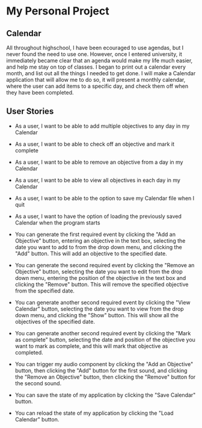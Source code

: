 # My Personal Project

## Calendar

All throughout highschool, I have been ecouraged to use agendas, but I never found the need to use one. 
However, once I entered university, it immediately became clear that an agenda would make my life much 
easier, and help me stay on top of classes. I began to print out a calendar every month, and list out 
all the things I needed to get done.
I will make a Calendar application that will allow me to do so, it will present a monthly calendar, 
where the user can add items to a specific day, and check them off when they have been completed. 


## User Stories
- As a user, I want to be able to add multiple objectives to any day in my Calendar
- As a user, I want to be able to check off an objective and mark it complete
- As a user, I want to be able to remove an objective from a day in my Calendar
- As a user, I want to be able to view all objectives in each day in my Calendar

- As a user, I want to be able to the option to save my Calendar file when I quit
- As a user, I want to have the option of loading the previously saved Calendar when the program starts
 

- You can generate the first required event by clicking the "Add an Objective" button, entering an 
  objective in the text box, selecting the date you want to add to from the drop down menu, 
  and clicking the "Add" button. This will add an objective to the specified date.
- You can generate the second required event by clicking the "Remove an Objective" button, selecting
  the date you want to edit from the drop down menu, entering the position of the objective in the 
  text box and clicking the "Remove" button. This will remove the specified objective from the specified
  date.
- You can generate another second required event by clicking the "View Calendar" button, selecting
  the date you want to view from the drop down menu, and clicking the "Show" button. This will show all 
  the objectives of the specified date.
- You can generate another second required event by clicking the "Mark as complete" button, selecting
  the date and position of the objective you want to mark as complete, and this will mark that objective 
  as completed.
- You can trigger my audio component by clicking the "Add an Objective" button, then clicking the 
  "Add" button for the first sound, and clicking the "Remove an Objective" button, then clicking the
  "Remove" button for the second sound.
- You can save the state of my application by clicking the "Save Calendar" button.
- You can reload the state of my application by clicking the "Load Calendar" button.